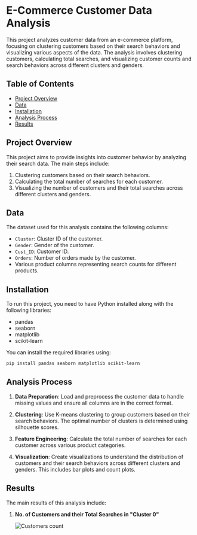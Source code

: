 # E-Commerce Customer Data Analysis

This project analyzes customer data from an e-commerce platform, focusing on clustering customers based on their search behaviors and visualizing various aspects of the data. The analysis involves clustering customers, calculating total searches, and visualizing customer counts and search behaviors across different clusters and genders.

## Table of Contents

- [Project Overview](#project-overview)
- [Data](#data)
- [Installation](#installation)
- [Analysis Process](#analysis-process)
- [Results](#results)

## Project Overview

This project aims to provide insights into customer behavior by analyzing their search data. The main steps include:

1. Clustering customers based on their search behaviors.
2. Calculating the total number of searches for each customer.
3. Visualizing the number of customers and their total searches across different clusters and genders.

## Data

The dataset used for this analysis contains the following columns:

- `Cluster`: Cluster ID of the customer.
- `Gender`: Gender of the customer.
- `Cust_ID`: Customer ID.
- `Orders`: Number of orders made by the customer.
- Various product columns representing search counts for different products.

## Installation

To run this project, you need to have Python installed along with the following libraries:

- pandas
- seaborn
- matplotlib
- scikit-learn

You can install the required libraries using:

```bash
pip install pandas seaborn matplotlib scikit-learn
```

## Analysis Process

1. **Data Preparation**: Load and preprocess the customer data to handle missing values and ensure all columns are in the correct format.
   
2. **Clustering**: Use K-means clustering to group customers based on their search behaviors. The optimal number of clusters is determined using silhouette scores.

3. **Feature Engineering**: Calculate the total number of searches for each customer across various product categories.

4. **Visualization**: Create visualizations to understand the distribution of customers and their search behaviors across different clusters and genders. This includes bar plots and count plots.

## Results

The main results of this analysis include:

1. **No. of Customers and their Total Searches in "Cluster 0"**

   ![Customers count](C:\Users\Payal\Downloads\cluster0.png)

